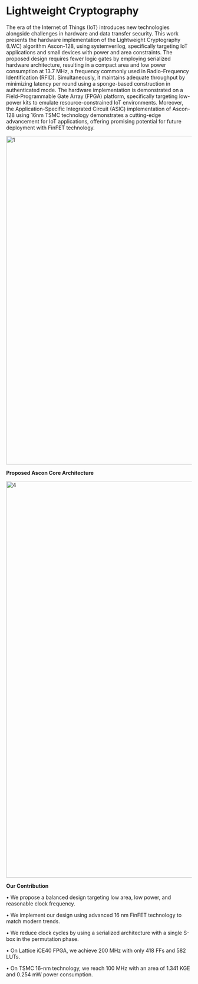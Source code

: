 # **Lightweight Cryptography** 
The era of the Internet of Things (IoT) introduces new technologies alongside challenges in hardware and data transfer security. This work presents the hardware implementation of the Lightweight Cryptography (LWC) algorithm Ascon-128, using systemverilog, specifically targeting IoT applications and small devices with power and area constraints. The proposed design requires fewer logic gates by employing serialized hardware architecture, resulting in a compact area and low power consumption at 13.7 MHz, a frequency commonly used in Radio-Frequency Identification (RFID). 
Simultaneously, it maintains adequate throughput by minimizing latency per round using a sponge-based construction in authenticated mode. The hardware implementation is demonstrated on a Field-Programmable Gate Array (FPGA) platform, specifically targeting low-power kits to emulate resource-constrained IoT environments. 
Moreover, the Application-Specific Integrated Circuit (ASIC) implementation of Ascon-128 using 16nm TSMC technology demonstrates a cutting-edge advancement for IoT applications, offering promising potential for future deployment with FinFET technology.

<img width="890" alt="1" src="https://github.com/user-attachments/assets/0a34d2a9-37cb-4425-8e8d-6ee06da969c2" />

**Proposed Ascon Core Architecture**

<img width="1074" alt="4" src="https://github.com/user-attachments/assets/cfd1187e-c6e8-441c-9e9c-3e20cba22ce1" />


**Our Contribution**

• We propose a balanced design targeting low area, low power, and reasonable clock frequency.

• We implement our design using advanced 16 nm FinFET technology to match modern trends.

• We reduce clock cycles by using a serialized architecture with a single S-box in the permutation phase.

• On Lattice iCE40 FPGA, we achieve 200 MHz with only 418 FFs and 582 LUTs.

• On TSMC 16-nm technology, we reach 100 MHz with an area of 1.341 KGE and 0.254 mW power consumption.

